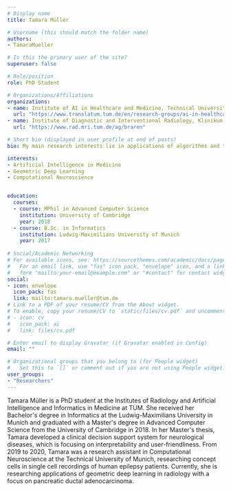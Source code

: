 ```yaml
---
# Display name
title: Tamara Müller

# Username (this should match the folder name)
authors:
- TamaraMueller

# Is this the primary user of the site?
superuser: false

# Role/position
role: PhD Student

# Organizations/Affiliations
organizations:
- name: Institute of AI in Healthcare and Medicine, Technical University of Munich
  url: "https://www.translatum.tum.de/en/research-groups/ai-in-healthcare-and-medicine/"
- name: Institute of Diagnostic and Interventional Radiology, Klinikum rechts der Isar
  url: "https://www.rad.mri.tum.de/ag/braren"

# Short bio (displayed in user profile at end of posts)
bio: My main research interests lie in applications of algorithms and technology in healthcare, artificial intelligence, and neuroscience.

interests:
- Artificial Intelligence in Medicine
- Geometric Deep Learning
- Computational Neuroscience


education:
  courses:
  - course: MPhil in Advanced Computer Science
    institution: University of Cambridge
    year: 2018
  - course: B.Sc. in Informatics
    institution: Ludwig-Maximilians University of Munich
    year: 2017
 
# Social/Academic Networking
# For available icons, see: https://sourcethemes.com/academic/docs/page-builder/#icons
#   For an email link, use "fas" icon pack, "envelope" icon, and a link in the
#   form "mailto:your-email@example.com" or "#contact" for contact widget.
social:
- icon: envelope
  icon_pack: fas
  link: mailto:tamara.mueller@tum.de
# Link to a PDF of your resume/CV from the About widget.
# To enable, copy your resume/CV to `static/files/cv.pdf` and uncomment the lines below.
# - icon: cv
#   icon_pack: ai
#   link: files/cv.pdf

# Enter email to display Gravatar (if Gravatar enabled in Config)
email: ""

# Organizational groups that you belong to (for People widget)
#   Set this to `[]` or comment out if you are not using People widget.
user_groups:
- "Researchers"
---
```


Tamara Müller is a PhD student at the Institutes of Radiology and Artificial Intelligence and Informatics in Medicine at TUM. She received her Bachelor's degree in Informatics at the Ludwig-Maximilians University in Munich and graduated with a Master's degree in Advanced Computer Science from the University of Cambridge in 2018. In her Master's thesis, Tamara developed a clinical decision support system for neurological diseases, which is focusing on interpretability and user-friendliness. From 2019 to 2020, Tamara was a research assistant in Computational Neuroscience at the Technical University of Munich, researching concept cells in single cell recordings of human epilepsy patients. Currently, she is researching applications of geometric deep learning in radiology with a focus on pancreatic ductal adenocarcinoma.



